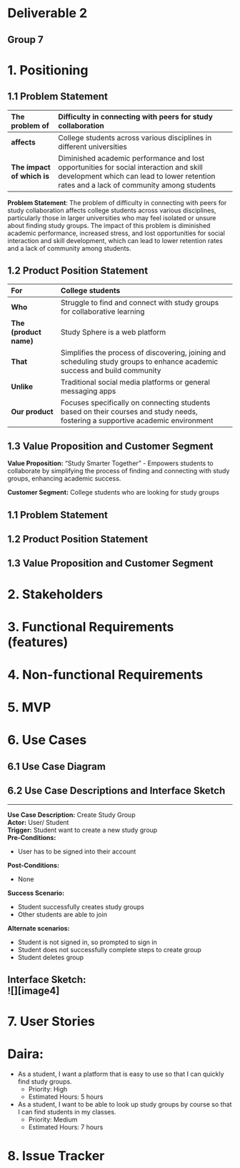 # Deliverable 2

## Group 7

# 1\. Positioning

## 1.1 Problem Statement

| The problem of  | Difficulty in connecting with peers for study collaboration |
| :---- | :---- |
| **affects** | College students across various disciplines in different universities |
| **The impact of which is** | Diminished academic performance and lost opportunities for social interaction and skill development which can lead to lower retention rates and a lack of community among students |

**Problem Statement**: The problem of difficulty in connecting with peers for study collaboration affects college students across various disciplines, particularly those in larger universities who may feel isolated or unsure about finding study groups. The impact of this problem is diminished academic performance, increased stress, and lost opportunities for social interaction and skill development, which can lead to lower retention rates and a lack of community among students.

## 1.2 Product Position Statement

| For | College students |
| :---- | :---- |
| **Who** | Struggle to find and connect with study groups for collaborative learning |
| **The (product name)** | Study Sphere is a web platform |
| **That** | Simplifies the process of discovering, joining and scheduling study groups to enhance academic success and build community |
| **Unlike** | Traditional social media platforms or general messaging apps |
| **Our product** | Focuses specifically on connecting students based on their courses and study needs, fostering a supportive academic environment |

## 1.3 Value Proposition and Customer Segment

**Value Proposition:** “Study Smarter Together” \- Empowers students to collaborate by simplifying the process of finding and connecting with study groups, enhancing academic success.

**Customer Segment:**  College students who are looking for study groups

## 1.1 Problem Statement


## 1.2 Product Position Statement


## 1.3 Value Proposition and Customer Segment


# 2. Stakeholders


# 3. Functional Requirements (features)


# 4. Non-functional Requirements


# 5. MVP


# 6. Use Cases 


## 6.1 Use Case Diagram


## 6.2 Use Case Descriptions and Interface Sketch

---

**Use Case Description:** Create Study Group  
**Actor:** User/ Student  
**Trigger:** Student want to create a new study group  
**Pre-Conditions:**

* User has to be signed into their account

**Post-Conditions:**

* None

**Success Scenario:**

* Student successfully creates study groups  
* Other students are able to join

**Alternate scenarios:** 

* Student is not signed in, so prompted to sign in  
* Student does not successfully complete steps to create group  
* Student deletes group

**Interface Sketch:**  
**![][image4]**  
---

# 7. User Stories
# **Daira**: 

* As a student, I want a platform that is easy to use so that I can quickly find study groups.  
  * Priority: High  
  * Estimated Hours: 5 hours  
* As a student, I want to be able to look up study groups by course so that I can find students in my classes.  
  * Priority: Medium  
  * Estimated Hours: 7 hours


# 8. Issue Tracker

